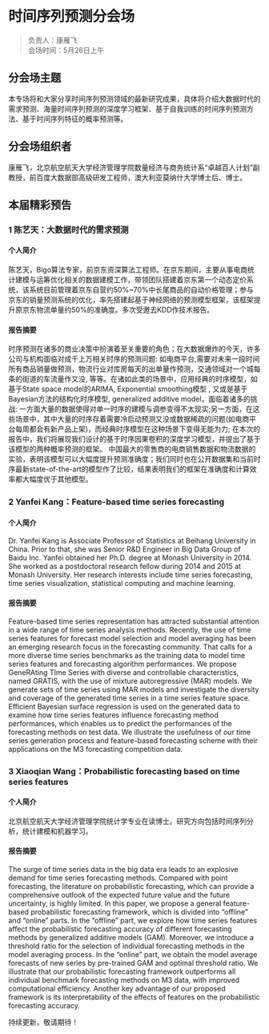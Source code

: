 # 时间序列预测分会场

> 负责人：康雁飞  
> 会场时间：5月26日上午  

## 分会场主题

本专场将和大家分享时间序列预测领域的最新研究成果，具体将介绍大数据时代的需求预测、海量时间序列预测的深度学习框架、基于自我训练的时间序列预测方法、基于时间序列特征的概率预测等。

## 分会场组织者

康雁飞，北京航空航天大学经济管理学院数量经济与商务统计系“卓越百人计划”副教授，前百度大数据部高级研发工程师，澳大利亚莫纳什大学博士后、博士。

## 本届精彩预告

### 1 陈艺天：大数据时代的需求预测

#### 个人简介

陈艺天，Bigo算法专家，前京东资深算法工程师。在京东期间，主要从事电商统计建模与运筹优化相关的数据建模工作，带领团队搭建着京东第一个动态定价系统，该系统目前管理着京东自营约50%~70%中长尾商品的自动价格管理；参与京东的销量预测系统的优化，率先搭建起基于神经网络的预测模型框架，该框架提升原京东物流单量约50%的准确度。多次受邀去KDD作技术报告。

#### 报告摘要

时序预测在诸多的商业决策中扮演着至关重要的角色；在大数据爆炸的今天，许多公司与机构面临对成千上万相关时序的预测问题: 如电商平台,需要对未来一段时间所有商品销量做预测，物流行业对库房每天的出单量作预测，交通领域对一个城每条的街道的车流量作又没, 等等。在诸如此类的场景中，应用经典的时序模型，如基于State space model的ARIMA, Exponential smoothing模型 , 又或是基于Bayesian方法的结构化时序模型, generalized additive model，面临着诸多的挑战: 一方面大量的数据使得对单一时序的建模与调参变得不太现实;另一方面，在这些场景中，其中大量的时序存着需要冷启动预测又没或数据稀疏的问题(如电商平台每周都会有新产品上架)，而经典时序模型在这种场景下变得无能为力; 在本次的报告中，我们将展现我们设计的基于时序因果卷积的深度学习模型，并提出了基于该模型的两种概率预测的框架。 中国最大的零售商的电商销售数据和物流数据的实验，表明该模型可以大幅度提升预测准确度；我们同时也在公开数据集和当前时序最新state-of-the-art的模型作了比较，结果表明我们的框架在准确度和计算效率都大幅度优于其他模型。

### 2 Yanfei Kang：Feature-based time series forecasting

#### 个人简介

Dr. Yanfei Kang is Associate Professor of Statistics at Beihang University in China. Prior to that, she was Senior R&D Engineer in Big Data Group of Baidu Inc. Yanfei obtained her Ph.D. degree at Monash University in 2014. She worked as a postdoctoral research fellow during 2014 and 2015 at Monash University. Her research interests include time series forecasting, time series visualization, statistical computing and machine learning.

#### 报告摘要

Feature-based time series representation has attracted substantial attention in a wide range of time series analysis methods. Recently, the use of time series features for forecast model selection and model averaging has been an emerging research focus in the forecasting community.  That calls for a more diverse time series benchmarks as the training data to model time series features and forecasting algorithm performances. We propose GeneRAting TIme Series with diverse and controllable characteristics, named GRATIS, with the use of mixture autoregressive (MAR) models. We generate sets of time series using MAR models and investigate the diversity and coverage of the generated time series in a time series feature space.  Efficient Bayesian surface regression is used on the generated data to examine how time series features influence forecasting method performances, which enables us to predict the performances of the forecasting methods on test data.  We illustrate the usefulness of our time series generation process and feature-based forecasting scheme with their applications on the M3 forecasting competition data.

### 3 Xiaoqian Wang：Probabilistic forecasting based on time series features

#### 个人简介

北京航空航天大学经济管理学院统计学专业在读博士。研究方向包括时间序列分析，统计建模和机器学习。

#### 报告摘要

The surge of time series data in the big data era leads to an explosive demand for time series forecasting methods. Compared with point forecasting, the literature on probabilistic forecasting, which can provide a comprehensive outlook of the expected future value and the future uncertainty, is highly limited. In this paper, we propose a general feature-based probabilistic forecasting framework, which is divided into “offline” and “online” parts. In the “offline” part, we explore how time series features affect the probabilistic forecasting accuracy of different forecasting methods by generalized additive models (GAM). Moreover, we introduce a threshold ratio for the selection of individual forecasting methods in the model averaging process. In the “online” part, we obtain the model average forecasts of new series by pre-trained GAM and optimal threshold ratio. We illustrate that our probabilistic forecasting framework outperforms all individual benchmark forecasting methods on M3 data, with improved computational efficiency. Another key advantage of our proposed framework is its interpretability of the effects of features on the probabilistic forecasting accuracy.

持续更新，敬请期待！
